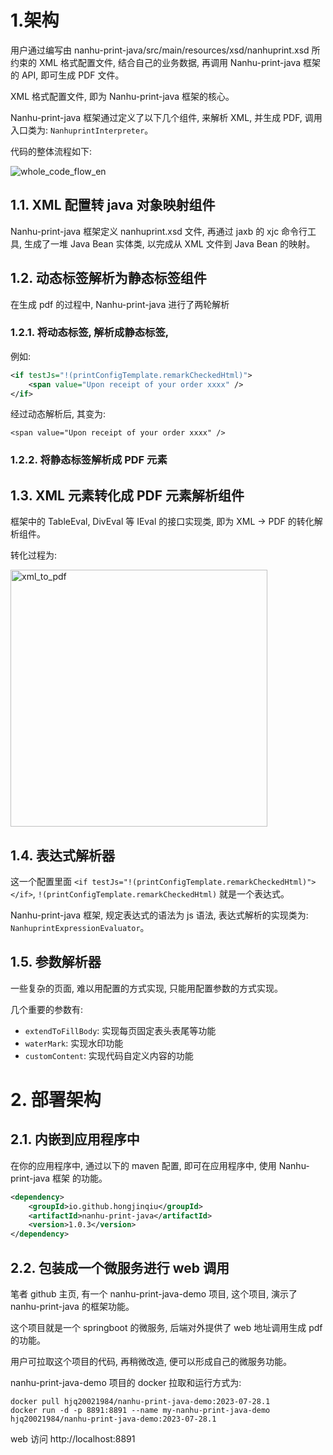 # 1.架构

用户通过编写由 nanhu-print-java/src/main/resources/xsd/nanhuprint.xsd 所约束的 XML 格式配置文件, 结合自己的业务数据, 
再调用 Nanhu-print-java 框架的 API, 即可生成 PDF 文件。

XML 格式配置文件, 即为 Nanhu-print-java 框架的核心。

Nanhu-print-java 框架通过定义了以下几个组件, 来解析 XML, 并生成 PDF, 调用入口类为: `NanhuprintInterpreter`。

代码的整体流程如下:

![whole_code_flow_en](https://github.com/hongjinqiu/nanhu-print-java/assets/1661806/7a50f5f5-bc06-4af3-9877-9ff2082aded3)
	 
## 1.1. XML 配置转 java 对象映射组件
Nanhu-print-java 框架定义 nanhuprint.xsd 文件, 再通过 jaxb 的 xjc 命令行工具, 生成了一堆 Java Bean 实体类, 	以完成从 XML 文件到 Java Bean 的映射。

## 1.2. 动态标签解析为静态标签组件

在生成 pdf 的过程中, Nanhu-print-java 进行了两轮解析

### 1.2.1. 将动态标签, 解析成静态标签,
例如:
```xml
<if testJs="!(printConfigTemplate.remarkCheckedHtml)">
    <span value="Upon receipt of your order xxxx" />
</if>
```

经过动态解析后, 其变为:

`<span value="Upon receipt of your order xxxx" />`

### 1.2.2. 将静态标签解析成 PDF 元素

## 1.3. XML 元素转化成 PDF 元素解析组件

框架中的 TableEval, DivEval 等 IEval 的接口实现类,  即为 XML -> PDF 的转化解析组件。

转化过程为:

<img width="411" alt="xml_to_pdf" src="https://github.com/hongjinqiu/nanhu-print-java/assets/1661806/11fc0bd0-f898-4ef4-81ae-4768b20ed92d">

## 1.4. 表达式解析器
这一个配置里面 `<if testJs="!(printConfigTemplate.remarkCheckedHtml)"></if>`, `!(printConfigTemplate.remarkCheckedHtml)` 就是一个表达式。

Nanhu-print-java 框架, 规定表达式的语法为 js 语法, 表达式解析的实现类为: `NanhuprintExpressionEvaluator`。

## 1.5. 参数解析器
一些复杂的页面, 难以用配置的方式实现, 只能用配置参数的方式实现。

几个重要的参数有:

- `extendToFillBody`: 实现每页固定表头表尾等功能
- `waterMark`: 实现水印功能
- `customContent`: 实现代码自定义内容的功能

# 2. 部署架构

## 2.1. 内嵌到应用程序中
在你的应用程序中, 通过以下的 maven 配置, 即可在应用程序中, 使用 Nanhu-print-java 框架 的功能。
```xml
<dependency>
    <groupId>io.github.hongjinqiu</groupId>
    <artifactId>nanhu-print-java</artifactId>
    <version>1.0.3</version>
</dependency>
```

## 2.2. 包装成一个微服务进行 web 调用
笔者 github 主页, 有一个 nanhu-print-java-demo 项目, 这个项目, 演示了 nanhu-print-java 的框架功能。

这个项目就是一个 springboot 的微服务, 后端对外提供了 web 地址调用生成 pdf 的功能。

用户可拉取这个项目的代码, 再稍微改造, 便可以形成自己的微服务功能。

nanhu-print-java-demo 项目的 docker 拉取和运行方式为:
```
docker pull hjq20021984/nanhu-print-java-demo:2023-07-28.1
docker run -d -p 8891:8891 --name my-nanhu-print-java-demo hjq20021984/nanhu-print-java-demo:2023-07-28.1
```

web 访问 http://localhost:8891
